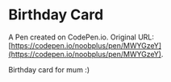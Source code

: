 # Birthday Card

A Pen created on CodePen.io. Original URL: [https://codepen.io/noobplus/pen/MWYGzeY](https://codepen.io/noobplus/pen/MWYGzeY).

Birthday card for mum :)
